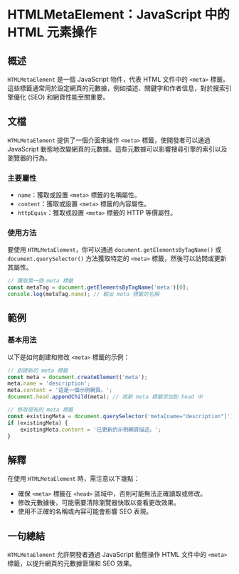 <!--
Meta Description: # HTMLMetaElement：JavaScript 中的 HTML 元素操作 ## 概述 `HTMLMetaElement` 是一個 JavaScript 物件，代表 HTML 文件中的 `<meta>` 標籤。這些標籤通常用於設定網頁的元數據，例如描述、關鍵字和作者信息，對於搜索引擎優化 (...
Meta Keywords: meta, htmlmetaelement, javascript, document, name
-->

# HTMLMetaElement：JavaScript 中的 HTML 元素操作

## 概述
`HTMLMetaElement` 是一個 JavaScript 物件，代表 HTML 文件中的 `<meta>` 標籤。這些標籤通常用於設定網頁的元數據，例如描述、關鍵字和作者信息，對於搜索引擎優化 (SEO) 和網頁性能至關重要。

## 文檔
`HTMLMetaElement` 提供了一個介面來操作 `<meta>` 標籤，使開發者可以通過 JavaScript 動態地改變網頁的元數據。這些元數據可以影響搜尋引擎的索引以及瀏覽器的行為。

### 主要屬性
- `name`：獲取或設置 `<meta>` 標籤的名稱屬性。
- `content`：獲取或設置 `<meta>` 標籤的內容屬性。
- `httpEquiv`：獲取或設置 `<meta>` 標籤的 HTTP 等價屬性。

### 使用方法
要使用 `HTMLMetaElement`，你可以通過 `document.getElementsByTagName()` 或 `document.querySelector()` 方法獲取特定的 `<meta>` 標籤，然後可以訪問或更新其屬性。

```javascript
// 獲取第一個 meta 標籤
const metaTag = document.getElementsByTagName('meta')[0];
console.log(metaTag.name); // 輸出 meta 標籤的名稱
```

## 範例
### 基本用法
以下是如何創建和修改 `<meta>` 標籤的示例：

```javascript
// 創建新的 meta 標籤
const meta = document.createElement('meta');
meta.name = 'description';
meta.content = '這是一個示例網頁。';
document.head.appendChild(meta); // 將新 meta 標籤添加到 head 中

// 修改現有的 meta 標籤
const existingMeta = document.querySelector('meta[name="description"]');
if (existingMeta) {
    existingMeta.content = '已更新的示例網頁描述。';
}
```

## 解釋
在使用 `HTMLMetaElement` 時，需注意以下幾點：
- 確保 `<meta>` 標籤在 `<head>` 區域中，否則可能無法正確讀取或修改。
- 修改元數據後，可能需要清除瀏覽器快取以查看更改效果。
- 使用不正確的名稱或內容可能會影響 SEO 表現。

## 一句總結
`HTMLMetaElement` 允許開發者通過 JavaScript 動態操作 HTML 文件中的 `<meta>` 標籤，以提升網頁的元數據管理和 SEO 效果。